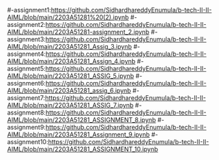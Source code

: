 #-assignment1:https://github.com/SidhardhareddyEnumula/b-tech-II-II-AIML/blob/main/2203A51281%20(2).ipynb
#-assignment2:https://github.com/SidhardhareddyEnumula/b-tech-II-II-AIML/blob/main/2203A51281-assignment_2.ipynb
#-assignment3:https://github.com/SidhardhareddyEnumula/b-tech-II-II-AIML/blob/main/2203A51281_Assig_3.ipynb
#-assignment4:https://github.com/SidhardhareddyEnumula/b-tech-II-II-AIML/blob/main/2203A51281_Assign_4.ipynb
#-assignment5:https://github.com/SidhardhareddyEnumula/b-tech-II-II-AIML/blob/main/2203A51281_ASSIG_5.ipynb
#-assignment6:https://github.com/SidhardhareddyEnumula/b-tech-II-II-AIML/blob/main/2203A51281_assig_6.ipynb
#-assignment7:https://github.com/SidhardhareddyEnumula/b-tech-II-II-AIML/blob/main/2203A51281_ASSIG_7.ipynb
#-assignment8:https://github.com/SidhardhareddyEnumula/b-tech-II-II-AIML/blob/main/2203A51281_ASSIGNMENT_8.ipynb
#-assignment9:https://github.com/SidhardhareddyEnumula/b-tech-II-II-AIML/blob/main/2203A51281_Assignment_9.ipynb
#-assignment10:https://github.com/SidhardhareddyEnumula/b-tech-II-II-AIML/blob/main/2203A51281_ASSIGNMENT_10.ipynb
